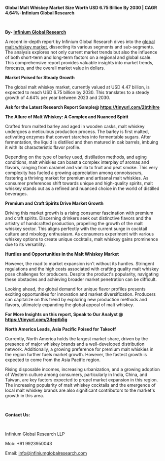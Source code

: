 <p><strong>Global Malt Whiskey Market Size Worth USD 6.75 Billion By 2030 | CAGR 4.64%: Infinium Global Research</strong></p>
<p>&nbsp;</p>
<p><strong>By- </strong><a href="https://www.infiniumglobalresearch.com"><strong>Infinium Global Research</strong></a></p>
<p>A recent in-depth report by Infinium Global Research dives into the <a href="https://www.infiniumglobalresearch.com/market-reports/global-malt-whiskey-market">global malt whiskey market</a>, dissecting its various segments and sub-segments. The analysis explores not only current market trends but also the influence of both short-term and long-term factors on a regional and global scale. This comprehensive report provides valuable insights into market trends, forecasts, and the overall market value in dollars.</p>
<p><strong>Market Poised for Steady Growth</strong></p>
<p>The global malt whiskey market, currently valued at USD 4.47 billion, is expected to reach USD 6.75 billion by 2030. This translates to a steady growth of 4.64% per year between 2023 and 2030.</p>
<p><strong>Ask for the Latest Research Report Sample@ </strong><a href="https://tinyurl.com/2bthlhre"><strong>https://tinyurl.com/2bthlhre</strong></a></p>
<p><strong>The Allure of Malt Whiskey: A Complex and Nuanced Spirit</strong></p>
<p>Crafted from malted barley and aged in wooden casks, malt whiskey undergoes a meticulous production process. The barley is first malted, activating enzymes that convert starches into fermentable sugars. After fermentation, the liquid is distilled and then matured in oak barrels, imbuing it with its characteristic flavor profile.</p>
<p>Depending on the type of barley used, distillation methods, and aging conditions, malt whiskies can boast a complex interplay of aromas and flavors, ranging from caramel and vanilla to fruit and peat smoke. This very complexity has fueled a growing appreciation among connoisseurs, fostering a thriving market for premium and artisanal malt whiskies. As consumer preferences shift towards unique and high-quality spirits, malt whiskey stands out as a refined and nuanced choice in the world of distilled beverages.</p>
<p><strong>Premium and Craft Spirits Drive Market Growth</strong></p>
<p>Driving this market growth is a rising consumer fascination with premium and craft spirits. Discerning drinkers seek out distinctive flavors and the artistry of handcrafted production, propelling the growth of the malt whiskey sector. This aligns perfectly with the current surge in cocktail culture and mixology enthusiasm. As consumers experiment with various whiskey options to create unique cocktails, malt whiskey gains prominence due to its versatility.</p>
<p><strong>Hurdles and Opportunities in the Malt Whiskey Market</strong></p>
<p>However, the road to market expansion isn't without its hurdles. Stringent regulations and the high costs associated with crafting quality malt whiskey pose challenges for producers. Despite the product's popularity, navigating these obstacles and achieving broader market penetration can be difficult.</p>
<p>Looking ahead, the global demand for unique flavor profiles presents exciting opportunities for innovation and market diversification. Producers can capitalize on this trend by exploring new production methods and flavors, ultimately expanding the global appeal of malt whiskey.</p>
<p><strong>For More Insights on this report, Speak to Our Analyst @ </strong><a href="https://tinyurl.com/24eptb5g"><strong>https://tinyurl.com/24eptb5g</strong></a></p>
<p><strong>North America Leads, Asia Pacific Poised for Takeoff</strong></p>
<p>Currently, North America holds the largest market share, driven by the presence of major whiskey brands and a well-developed distribution network. Additionally, a growing preference for premium malt whiskies in the region further fuels market growth. However, the fastest growth is expected to come from the Asia Pacific region.</p>
<p>Rising disposable incomes, increasing urbanization, and a growing adoption of Western culture among consumers, particularly in India, China, and Taiwan, are key factors expected to propel market expansion in this region. The increasing popularity of malt whiskey cocktails and the emergence of local malt whiskey brands are also significant contributors to the market's growth in this area.</p>
<p>&nbsp;</p>
<p><strong>Contact Us:</strong></p>
<p>&nbsp;</p>
<p>Infinium Global Research LLP</p>
<p>Mob: +91 9923950043</p>
<p>Email: <a href="mailto:info@infiniumglobalresearch.com">info@infiniumglobalresearch.com</a></p>